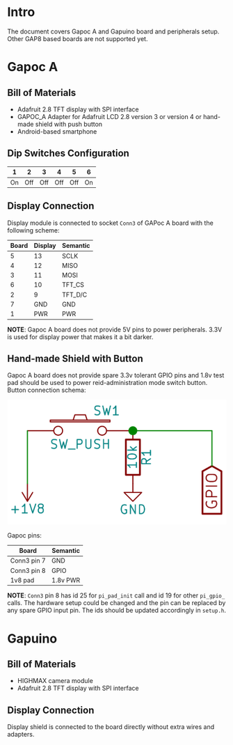 # Intro

The document covers Gapoc A and Gapuino board and peripherals setup. Other GAP8 based boards are not supported yet.

# Gapoc A

## Bill of Materials

- Adafruit 2.8 TFT display with SPI interface
- GAPOC_A Adapter for Adafruit LCD 2.8 version 3 or version 4 or hand-made shield with push button
- Android-based smartphone

## Dip Switches Configuration

|  1  |  2  |  3  |  4  |  5  |  6  |
|-----|-----|-----|-----|-----|-----|
| On  | Off | Off | Off | Off | On  |

## Display Connection

Display module is connected to socket `Conn3` of GAPoc A board with the following scheme:

| Board | Display | Semantic |
|-------|---------|----------|
|   5   |   13    | SCLK     |
|   4   |   12    | MISO     |
|   3   |   11    | MOSI     |
|   6   |   10    | TFT_CS   |
|   2   |    9    | TFT_D/C  |
|   7   |   GND   | GND      |
|   1   |   PWR   | PWR      |

**NOTE**: Gapoc A board does not provide 5V pins to power peripherals. 3.3V is used for display power that makes it a bit darker.

## Hand-made Shield with Button

Gapoc A board does not provide spare 3.3v tolerant GPIO pins and 1.8v test pad should be used to power reid-administration mode switch button. Button connection schema:

![](images/button_schema.png)

Gapoc pins:

|    Board    | Semantic |
|-------------|----------|
| Conn3 pin 7 |   GND    |
| Conn3 pin 8 |   GPIO   |
|   1v8 pad   | 1.8v PWR |

**NOTE**: `Conn3` pin 8 has id 25 for `pi_pad_init` call and id 19 for other `pi_gpio_` calls. The hardware setup could be changed and the pin can be replaced by any spare GPIO input pin. The ids should be updated accordingly in `setup.h`.

# Gapuino

## Bill of Materials

- HIGHMAX camera module
- Adafruit 2.8 TFT display with SPI interface

## Display Connection

Display shield is connected to the board directly without extra wires and adapters.
